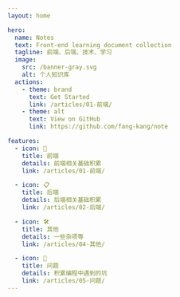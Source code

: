 ```yaml
---
layout: home

hero:
  name: Notes
  text: Front-end learning document collection
  tagline: 前端、后端、技术、学习
  image:
    src: /banner-gray.svg
    alt: 个人知识库
  actions:
    - theme: brand
      text: Get Started
      link: /articles/01-前端/
    - theme: alt
      text: View on GitHub
      link: https://github.com/fang-kang/note

features:
  - icon: 🎨
    title: 前端
    details: 前端相关基础积累
    link: /articles/01-前端/

  - icon: 📋
    title: 后端
    details: 后端相关基础积累
    link: /articles/02-后端/

  - icon: 🛠️
    title: 其他
    details: 一些杂项等
    link: /articles/04-其他/

  - icon: 📝
    title: 问题
    details: 积累编程中遇到的坑
    link: /articles/05-问题/
---
```

